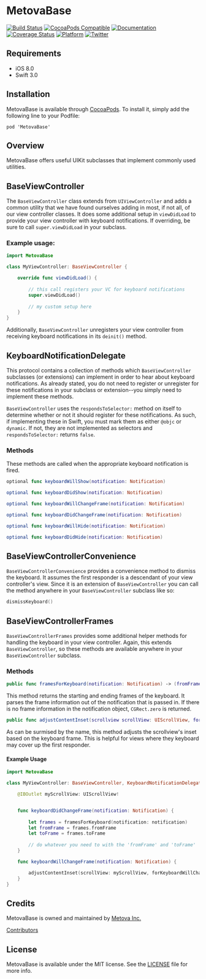 # MetovaBase

[![Build Status](https://travis-ci.org/metova/MetovaBase.svg?branch=master)](https://travis-ci.org/metova/MetovaBase)
[![CocoaPods Compatible](http://cocoapod-badges.herokuapp.com/v/MetovaBase/badge.png)](http://cocoadocs.org/docsets/MetovaBase)
[![Documentation](https://img.shields.io/cocoapods/metrics/doc-percent/MetovaBase.svg)](http://cocoadocs.org/docsets/MetovaBase/)
[![Coverage Status](https://coveralls.io/repos/github/metova/MetovaBase/badge.svg?branch=master)](https://coveralls.io/github/metova/MetovaBase?branch=master)
[![Platform](http://cocoapod-badges.herokuapp.com/p/MetovaBase/badge.png)](http://cocoadocs.org/docsets/MetovaBase)
[![Twitter](https://img.shields.io/badge/twitter-@Metova-3CAC84.svg)](http://twitter.com/metova)

## Requirements

 - iOS 8.0
 - Swift 3.0

## Installation

MetovaBase is available through [CocoaPods](http://cocoapods.org). To install
it, simply add the following line to your Podfile:

    pod 'MetovaBase'

## Overview

MetovaBase offers useful UIKit subclasses that implement commonly used utilities.

## BaseViewController

The `BaseViewController` class extends from `UIViewController` and adds a common utility that we have found ourselves adding in most, if not all, of our view controller classes.
It does some additional setup in `viewDidLoad` to provide your view controller with keyboard notifications.  If overriding, be sure to call `super.viewDidLoad` in your subclass.

### Example usage:

```swift
import MetovaBase

class MyViewController: BaseViewController {

    override func viewDidLoad() {
    
    	// this call registers your VC for keyboard notifications
    	super.viewDidLoad() 
    	
    	// my custom setup here
    }
}
```

Additionally, `BaseViewController` unregisters your view controller from receiving keyboard notifications in its `deinit()` method.

## KeyboardNotificationDelegate

This protocol contains a collection of methods which `BaseViewController` subclasses (or extensions) can implement in order to hear about keyboard notifications. As already stated, you do not need to register or unregister for these notifications in your subclass or extension--you simply need to implement these methods.

`BaseViewController` uses the `respondsToSelector:` method on itself to determine whether or not it should register for these notifications. 
 As such, if implementing these in Swift, you must mark them as either `@objc` or `dynamic`.  If not, they are not implemented as selectors and `respondsToSelector:` returns `false`.
 
### Methods
 
 These methods are called when the appropriate keyboard notification is fired.
 
 ```swift
optional func keyboardWillShow(notification: Notification)

optional func keyboardDidShow(notification: Notification)

optional func keyboardWillChangeFrame(notification: Notification)

optional func keyboardDidChangeFrame(notification: Notification)

optional func keyboardWillHide(notification: Notification)

optional func keyboardDidHide(notification: Notification)
 ```
 

## BaseViewControllerConvenience

`BaseViewControllerConvenience` provides a convenience method to dismiss the keyboard. It assumes the first responder is a descendant of your view controller's view.
Since it is an extension of `BaseViewController` you can call the method anywhere in your `BaseViewController` subclass like so:

```swift
dismissKeyboard()
```

## BaseViewControllerFrames

`BaseViewControllerFrames` provides some additional helper methods for handling the keyboard in your view controller. Again, this extends `BaseViewController`, so these methods are 
available anywhere in your `BaseViewController` subclass.

### Methods

```swift
public func framesForKeyboard(notification: Notification) -> (fromFrame: CGRect, toFrame: CGRect) 
```

This method returns the starting and ending frames of the keyboard. It parses the frame information out of the notification that is passed in.
If there is no frame information in the notification object, `CGRect.zero` is returned.

```swift
public func adjustContentInset(scrollview scrollView: UIScrollView, forKeyboardWillChangeFrameNotification notification: Notification)
```

As can be surmised by the name, this method adjusts the scrollview's inset based on the keyboard frame. This is helpful for views where they keyboard may cover up
the first responder.

#### Example Usage

```swift
import MetovaBase

class MyViewController: BaseViewController, KeyboardNotificationDelegate {

	@IBOutlet myScrollView: UIScrollView!


	func keyboardDidChangeFrame(notification: Notification) {
	
		let frames = framesForKeyboard(notification: notification)
		let fromFrame = frames.fromFrame
		let toFrame = frames.toFrame
		
		// do whatever you need to with the 'fromFrame' and 'toFrame'
	}

	func keyboardWillChangeFrame(notification: Notification) {

		adjustContentInset(scrollView: myScrollView, forKeyboardWillChangeNotification: notification)
	}
}
```


## Credits

MetovaBase is owned and maintained by [Metova Inc.](https://metova.com)

[Contributors](https://github.com/Metova/MetovaBase/graphs/contributors)

## License

MetovaBase is available under the MIT license. See the [LICENSE](LICENSE) file for more info.
